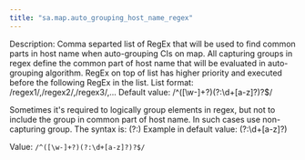 ```yaml
---
title: "sa.map.auto_grouping_host_name_regex"
---
```


Description: Comma separted list of RegEx that will be used to find common parts in host name when auto-grouping CIs on map.
All capturing groups in regex define the common part of host name that will be evaluated in auto-grouping algorithm.
RegEx on top of list has higher priority and executed before the following RegEx in the list.
List format: /regex1/,/regex2/,/regex3/,...
Default value: 
/^([\w-]+?)(?:\d+[a-z]?)?$/

Sometimes it's required to logically group elements in regex, but not to include the group in common part of host name.
In such cases use non-capturing group. The syntax is:
(?:<content of group>)
Example in default value:
(?:\d+[a-z]?)

Value: `/^([\w-]+?)(?:\d+[a-z]?)?$/`